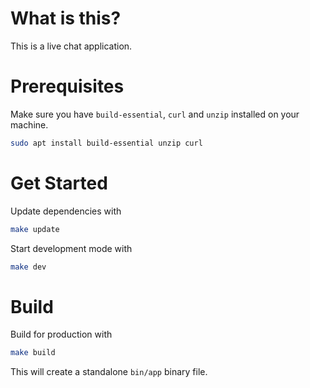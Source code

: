 # What is this?

This is a live chat application.

# Prerequisites

Make sure you have `build-essential`, `curl` and `unzip` installed on your machine.

```sh
sudo apt install build-essential unzip curl
```

# Get Started

Update dependencies with

```sh
make update
```

Start development mode with

```sh
make dev
```

# Build

Build for production with

```sh
make build
```

This will create a standalone `bin/app` binary file.